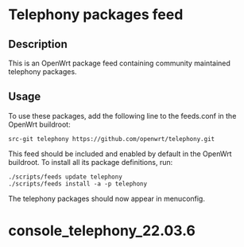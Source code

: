 # Telephony packages feed

## Description

This is an OpenWrt package feed containing community maintained telephony packages.

## Usage

To use these packages, add the following line to the feeds.conf
in the OpenWrt buildroot:

```
src-git telephony https://github.com/openwrt/telephony.git
```

This feed should be included and enabled by default in the OpenWrt buildroot. To install all its package definitions, run:

```
./scripts/feeds update telephony
./scripts/feeds install -a -p telephony
```

The telephony packages should now appear in menuconfig.
# console_telephony_22.03.6
